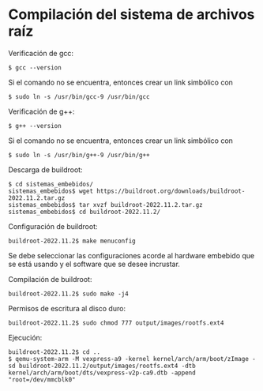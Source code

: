 # Compilación del sistema de archivos raíz
Verificación de gcc:
```
$ gcc --version
```
Si el comando no se encuentra, entonces crear un link simbólico con
```
$ sudo ln -s /usr/bin/gcc-9 /usr/bin/gcc
```

Verificación de g++:
```
$ g++ --version
```
Si el comando no se encuentra, entonces crear un link simbólico con
```
$ sudo ln -s /usr/bin/g++-9 /usr/bin/g++
```

Descarga de buildroot:
```
$ cd sistemas_embebidos/
sistemas_embebidos$ wget https://buildroot.org/downloads/buildroot-2022.11.2.tar.gz
sistemas_embebidos$ tar xvzf buildroot-2022.11.2.tar.gz
sistemas_embebidos$ cd buildroot-2022.11.2/
```

Configuración de buildroot:
```
buildroot-2022.11.2$ make menuconfig
```
Se debe seleccionar las configuraciones acorde al hardware embebido que se está usando y el software que se desee incrustar.

Compilación de buildroot:
```
buildroot-2022.11.2$ sudo make -j4
```

Permisos de escritura al disco duro:
```
buildroot-2022.11.2$ sudo chmod 777 output/images/rootfs.ext4
```

Ejecución:
```
buildroot-2022.11.2$ cd ..
$ qemu-system-arm -M vexpress-a9 -kernel kernel/arch/arm/boot/zImage -sd buildroot-2022.11.2/output/images/rootfs.ext4 -dtb kernel/arch/arm/boot/dts/vexpress-v2p-ca9.dtb -append "root=/dev/mmcblk0"
```